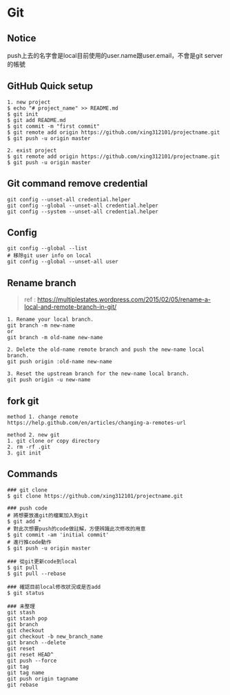 # Git
## Notice
push上去的名字會是local目前使用的user.name跟user.email，不會是git server的帳號

## GitHub Quick setup
```
1. new project
$ echo "# project_name" >> README.md
$ git init
$ git add README.md
$ git commit -m "first commit"
$ git remote add origin https://github.com/xing312101/projectname.git
$ git push -u origin master

2. exist project
$ git remote add origin https://github.com/xing312101/projectname.git
$ git push -u origin master
```

## Git command remove credential
```
git config --unset-all credential.helper
git config --global --unset-all credential.helper
git config --system --unset-all credential.helper
```

## Config
```
git config --global --list
# 移除git user info on local
git config --global --unset-all user
```

## Rename branch
> ref : https://multiplestates.wordpress.com/2015/02/05/rename-a-local-and-remote-branch-in-git/

```
1. Rename your local branch.
git branch -m new-name
or
git branch -m old-name new-name

2. Delete the old-name remote branch and push the new-name local branch.
git push origin :old-name new-name

3. Reset the upstream branch for the new-name local branch.
git push origin -u new-name

```

## fork git
```
method 1. change remote
https://help.github.com/en/articles/changing-a-remotes-url

method 2. new git
1. git clone or copy directory
2. rm -rf .git
3. git init
```

## Commands
```
### git clone
$ git clone https://github.com/xing312101/projectname.git

### push code
# 將想要放進git的檔案加入到git
$ git add *
# 對此次想要push的code做註解，方便辨識此次修改的用意
$ git commit -am 'initial commit'
# 進行推code動作
$ git push -u origin master

### 從git更新code到local
$ git pull
$ git pull --rebase

### 確認目前local修改狀況或是否add
$ git status

### 未整理
git stash
git stash pop
git branch
git checkout
git checkout -b new_branch_name
git branch --delete
git reset
git reset HEAD^
git push --force
git tag
git tag name
git push origin tagname
git rebase

```
